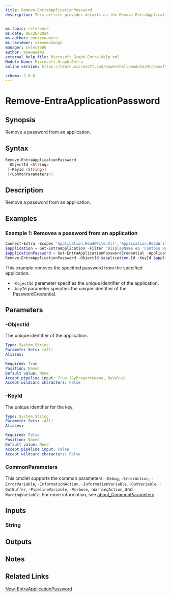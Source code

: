 ```yaml
---
title: Remove-EntraApplicationPassword
description: This article provides details on the Remove-EntraApplicationPassword command.


ms.topic: reference
ms.date: 06/26/2024
ms.author: eunicewaweru
ms.reviewer: stevemutungi
manager: CelesteDG
author: msewaweru
external help file: Microsoft.Graph.Entra-Help.xml
Module Name: Microsoft.Graph.Entra
online version: https://learn.microsoft.com/powershell/module/Microsoft.Graph.Entra/Remove-EntraApplicationPassword

schema: 2.0.0
---
```


# Remove-EntraApplicationPassword

## Synopsis

Remove a password from an application.

## Syntax

```powershell
Remove-EntraApplicationPassword
 -ObjectId <String>
 [-KeyId <String>]
 [<CommonParameters>]
```

## Description

Remove a password from an application.

## Examples

### Example 1: Removes a password from an application

```powershell
Connect-Entra -Scopes 'Application.ReadWrite.All','Application.ReadWrite.OwnedBy'
$application = Get-EntraApplication -Filter "DisplayName eq 'Contoso Helpdesk Application'"
$applicationPassword = Get-EntraApplicationPasswordCredential -ApplicationId $application.Id | Where-Object {$_.DisplayName -eq 'CRM Helpdesk App'}
Remove-EntraApplicationPassword -ObjectId $application.Id -KeyId $applicationPassword.KeyId
```

This example removes the specified password from the specified application.

- `-ObjectId` parameter specifies the unique identifier of the application.
- `-KeyId` parameter specifies the unique identifier of the PasswordCredential.

## Parameters

### -ObjectId

The unique identifier of the application.

```yaml
Type: System.String
Parameter Sets: (All)
Aliases:

Required: True
Position: Named
Default value: None
Accept pipeline input: True (ByPropertyName, ByValue)
Accept wildcard characters: False
```

### -KeyId

The unique identifier for the key.

```yaml
Type: System.String
Parameter Sets: (All)
Aliases:

Required: False
Position: Named
Default value: None
Accept pipeline input: False
Accept wildcard characters: False
```

### CommonParameters

This cmdlet supports the common parameters: `-Debug`, `-ErrorAction`, `-ErrorVariable`, `-InformationAction`, `-InformationVariable`, `-OutVariable`, `-OutBuffer`, `-PipelineVariable`, `-Verbose`, `-WarningAction`, and `-WarningVariable`. For more information, see [about_CommonParameters](https://go.microsoft.com/fwlink/?LinkID=113216).

## Inputs

### String

## Outputs

## Notes

## Related Links

[New-EntraApplicationPassword](New-EntraApplicationPassword.md)
